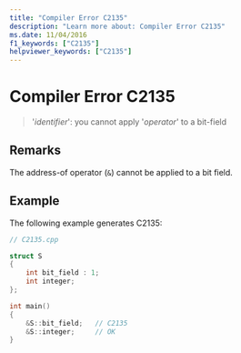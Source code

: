 ```yaml
---
title: "Compiler Error C2135"
description: "Learn more about: Compiler Error C2135"
ms.date: 11/04/2016
f1_keywords: ["C2135"]
helpviewer_keywords: ["C2135"]
---
```

# Compiler Error C2135

> '*identifier*': you cannot apply '*operator*' to a bit-field

## Remarks

The address-of operator (`&`) cannot be applied to a bit field.

## Example

The following example generates C2135:

```cpp
// C2135.cpp

struct S
{
    int bit_field : 1;
    int integer;
};

int main()
{
    &S::bit_field;   // C2135
    &S::integer;     // OK
}
```

